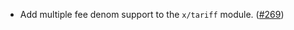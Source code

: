 - Add multiple fee denom support to the `x/tariff` module. ([#269](https://github.com/noble-assets/noble/pull/269))

